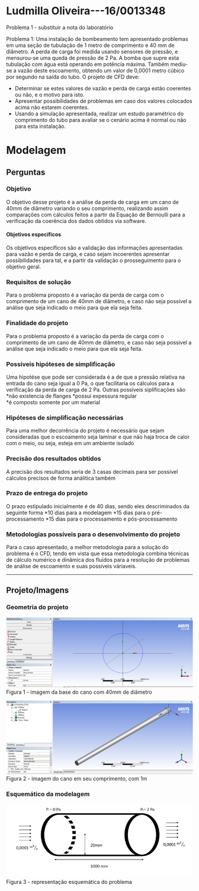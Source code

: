 # Ludmilla Oliveira---16/0013348

Problema 1 - substituir a nota do laboratório

Problema 1: Uma instalação de bombeamento tem apresentado problemas em uma seção de tubulação de 1 metro de comprimento e 40 mm de diâmetro. A perda de carga foi medida usando sensores de pressão, e mensurou-se uma queda de pressão de 2 Pa. A bomba que supre esta tubulação com água está operando em potência máxima. Também mediu-se a vazão deste escoamento, obtendo um valor de 0,0001 metro cúbico por segundo na saída do tubo. O projeto de CFD deve:

- Determinar se estes valores de vazão e perda de carga estão coerentes ou não, e o motivo para isto.
- Apresentar possibilidades de problemas em caso dos valores colocados acima não estarem coerentes.
- Usando a simulação apresentada, realizar um estudo paramétrico do comprimento do tubo para avaliar se o cenário acima é normal ou não para esta instalação.

# Modelagem

## Perguntas

### Objetivo

O objetivo desse projeto é a análise da perda de carga em um cano de 40mm de diâmetro variando o seu comprimento, realizando assim comparações com cálculos feitos a partir da Equação de Bernoulli para a verificação da coerência dos dados obtidos via software.

#### Objetivos específicos 

Os objetivos específicos são a validação das informações apresentadas para vazão e perda de carga, e caso sejam incoerentes apresentar possibilidades para tal, e a partir da validação o prosseguimento para o objetivo geral. 

### Requisitos de solução

Para o problema proposto é a variação da perda de carga com o comprimento de um cano de 40mm de diâmetro, e caso não seja possivel a análise que seja indicado o meio para que ela seja feita.

### Finalidade do projeto

Para o problema proposto é a variação da perda de carga com o comprimento de um cano de 40mm de diâmetro, e caso não seja possivel a análise que seja indicado o meio para que ela seja feita. 

### Possíveis hipóteses de simplificação

Uma hipotése que pode ser considerada é a de que a pressão relativa na entrada do cano seja igual a 0 Pa, o que facilitaria os cálculos para a verificação da perda de carga de 2 Pa. Outras possíveis siplificações são
*não existencia de flanges 
*possui expessura regular  
*é composto somente por um material 

### Hipóteses de simplificação necessárias

Para uma melhor decorrência do projeto é necessário que sejam consideradas que o escoamento seja laminar e que não haja troca de calor com o meio, ou seja, esteja em um ambiente isolado 

### Precisão dos resultados obtidos

A precisão dos resultados seria de 3 casas decimais para ser possível cálculos precisos de forma análitica também

### Prazo de entrega do projeto

O prazo estipulado inicialmente é de 40 dias, sendo eles descriminados da seguinte forma 
*10 dias para a modelagem 
*15 dias para o pré-processamento 
*15 dias para o processamento e pós-processamento

### Metodologias possíveis para o desenvolvimento do projeto

Para o caso apresentado, a melhor metodologia para a solução do problema é o CFD, tendo em vista que essa metodologia combina técnicas de cálculo numérico e dinâmica dos fluidos para a resolução de problemas de análise de escoamento e suas possíveis váriaveis.

---

## Projeto/Imagens

### Geometria do projeto

![Figura 1 - imagem da base do cano com 40mm de diâmetro](Base.png)
Figura 1 - imagem da base do cano com 40mm de diâmetro

![Figura 2 - imagem do cano em seu comprimento, com 1m](Largura.png) 
Figura 2 - imagem do cano em seu comprimento, com 1m

### Esquemático da modelagem

![Figura  3 - representação esquemática do problema](Desenho.png)
Figura 3 - representação esquemática do problema 
